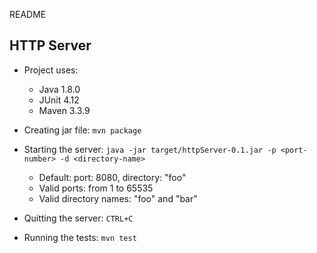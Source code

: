 README

## HTTP Server

- Project uses:
  - Java 1.8.0
  - JUnit 4.12
  - Maven 3.3.9

- Creating jar file: `mvn package`

- Starting the server: `java -jar target/httpServer-0.1.jar -p <port-number> -d <directory-name>` 
    
    - Default: port: 8080, directory: "foo"
    - Valid ports: from 1 to 65535
    - Valid directory names: "foo" and "bar"

- Quitting the server: `CTRL+C`

- Running the tests: `mvn test`
